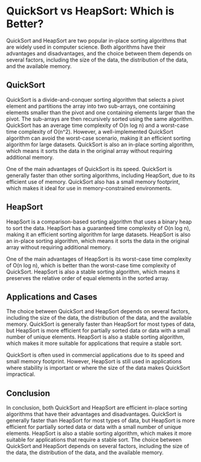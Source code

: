 # QuickSort vs HeapSort: Which is Better?

QuickSort and HeapSort are two popular in-place sorting algorithms that are widely used in computer science. Both algorithms have their advantages and disadvantages, and the choice between them depends on several factors, including the size of the data, the distribution of the data, and the available memory.

## QuickSort

QuickSort is a divide-and-conquer sorting algorithm that selects a pivot element and partitions the array into two sub-arrays, one containing elements smaller than the pivot and one containing elements larger than the pivot. The sub-arrays are then recursively sorted using the same algorithm. QuickSort has an average time complexity of O(n log n) and a worst-case time complexity of O(n^2). However, a well-implemented QuickSort algorithm can avoid the worst-case scenario, making it an efficient sorting algorithm for large datasets. QuickSort is also an in-place sorting algorithm, which means it sorts the data in the original array without requiring additional memory.

One of the main advantages of QuickSort is its speed. QuickSort is generally faster than other sorting algorithms, including HeapSort, due to its efficient use of memory. QuickSort also has a small memory footprint, which makes it ideal for use in memory-constrained environments.

## HeapSort

HeapSort is a comparison-based sorting algorithm that uses a binary heap to sort the data. HeapSort has a guaranteed time complexity of O(n log n), making it an efficient sorting algorithm for large datasets. HeapSort is also an in-place sorting algorithm, which means it sorts the data in the original array without requiring additional memory.

One of the main advantages of HeapSort is its worst-case time complexity of O(n log n), which is better than the worst-case time complexity of QuickSort. HeapSort is also a stable sorting algorithm, which means it preserves the relative order of equal elements in the sorted array.

## Applications and Cases

The choice between QuickSort and HeapSort depends on several factors, including the size of the data, the distribution of the data, and the available memory. QuickSort is generally faster than HeapSort for most types of data, but HeapSort is more efficient for partially sorted data or data with a small number of unique elements. HeapSort is also a stable sorting algorithm, which makes it more suitable for applications that require a stable sort.

QuickSort is often used in commercial applications due to its speed and small memory footprint. However, HeapSort is still used in applications where stability is important or where the size of the data makes QuickSort impractical.

## Conclusion

In conclusion, both QuickSort and HeapSort are efficient in-place sorting algorithms that have their advantages and disadvantages. QuickSort is generally faster than HeapSort for most types of data, but HeapSort is more efficient for partially sorted data or data with a small number of unique elements. HeapSort is also a stable sorting algorithm, which makes it more suitable for applications that require a stable sort. The choice between QuickSort and HeapSort depends on several factors, including the size of the data, the distribution of the data, and the available memory.